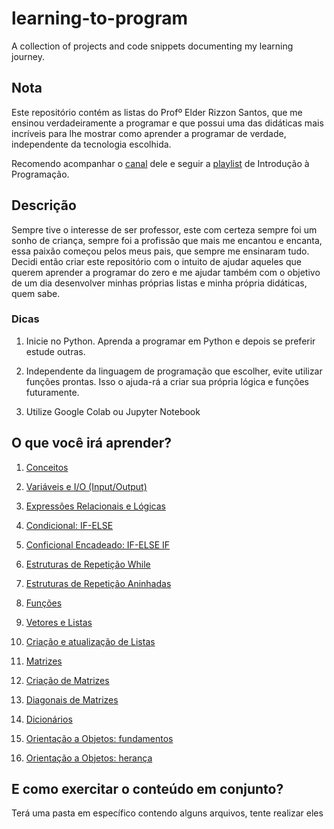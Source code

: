 # learning-to-program
A collection of projects and code snippets documenting my learning journey. 

## Nota

Este repositório contém as listas do Profº Elder Rizzon Santos, que me ensinou verdadeiramente a programar e que possui uma das didáticas mais incríveis para lhe mostrar como aprender a programar de verdade, independente da tecnologia escolhida.

Recomendo acompanhar o [canal](https://www.youtube.com/@ProfElder) dele e seguir a [playlist](https://youtube.com/playlist?list=PLgOsridJi6bPQw0GIbJPg4xxMOXLRMZqC&si=h-SrAkSHGLh84mYb) de Introdução à Programação.

## Descrição

Sempre tive o interesse de ser professor, este com certeza sempre foi um sonho de criança, sempre foi a profissão que mais me encantou e encanta, essa paixão começou pelos meus pais, que sempre me ensinaram tudo. Decidi então criar este repositório com o intuito de ajudar aqueles que querem aprender a programar do zero e me ajudar também com o objetivo de um dia desenvolver minhas próprias listas e minha própria didáticas, quem sabe.

### Dicas

1. Inicie no Python. Aprenda a programar em Python e depois se preferir estude outras.

2. Independente da linguagem de programação que escolher, evite utilizar funções prontas. Isso o ajuda-rá a criar sua própria lógica e funções futuramente.

3. Utilize Google Colab ou Jupyter Notebook

## O que você irá aprender?

1. [Conceitos](https://github.com/renanss4/learning-to-program/tree/main/aula01)

2. [Variáveis e I/O (Input/Output)](https://github.com/renanss4/learning-to-program/tree/main/aula02)

3. [Expressões Relacionais e Lógicas](https://github.com/renanss4/learning-to-program/tree/main/aula03)

4. [Condicional: IF-ELSE](https://github.com/renanss4/learning-to-program/tree/main/aula04)

5. [Conficional Encadeado: IF-ELSE IF](https://github.com/renanss4/learning-to-program/tree/main/aula05)

6. [Estruturas de Repetição While](https://github.com/renanss4/learning-to-program/tree/main/aula06)

7. [Estruturas de Repetição Aninhadas](https://github.com/renanss4/learning-to-program/tree/main/aula07)

8. [Funções](https://github.com/renanss4/learning-to-program/tree/main/aula08)

9. [Vetores e Listas](https://github.com/renanss4/learning-to-program/tree/main/aula09)

10. [Criação e atualização de Listas](https://github.com/renanss4/learning-to-program/tree/main/aula10)

11. [Matrizes](https://github.com/renanss4/learning-to-program/tree/main/aula11)

12. [Criação de Matrizes](https://github.com/renanss4/learning-to-program/tree/main/aula12)

13. [Diagonais de Matrizes](https://github.com/renanss4/learning-to-program/tree/main/aula13)

14. [Dicionários](https://github.com/renanss4/learning-to-program/tree/main/aula14)

15. [Orientação a Objetos: fundamentos](https://github.com/renanss4/learning-to-program/tree/main/aula15)

16. [Orientação a Objetos: herança](https://github.com/renanss4/learning-to-program/tree/main/aula16)




## E como exercitar o conteúdo em conjunto?

Terá uma pasta em específico contendo alguns arquivos, tente realizar eles